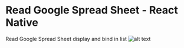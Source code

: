 # Read Google Spread Sheet - React Native 

Read Google Spread Sheet display and bind in list
![alt text](demo.gif)